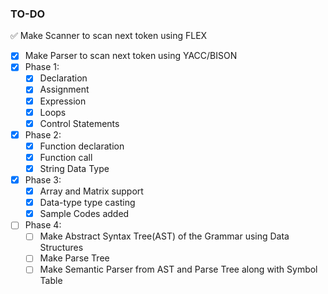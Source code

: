 ### TO-DO
:white_check_mark: Make Scanner to scan next token using FLEX
- [x] Make Parser to scan next token using YACC/BISON
- [x] Phase 1:
    - [x] Declaration
    - [x] Assignment
    - [x] Expression
    - [x] Loops
    - [x] Control Statements
- [x] Phase 2:
    - [x] Function declaration
    - [x] Function call
    - [x] String Data Type
- [x] Phase 3:
    - [x] Array and Matrix support
    - [x] Data-type type casting
    - [x] Sample Codes added
- [ ] Phase 4:
    - [ ] Make Abstract Syntax Tree(AST) of the Grammar using Data Structures
    - [ ] Make Parse Tree
    - [ ] Make Semantic Parser from AST and Parse Tree along with Symbol Table
